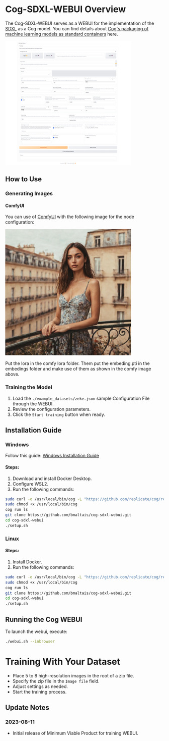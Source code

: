 # Cog-SDXL-WEBUI Overview

The Cog-SDXL-WEBUI serves as a WEBUI for the implementation of the [SDXL](https://github.com/Stability-AI/generative-models) as a Cog model. You can find details about [Cog's packaging of machine learning models as standard containers](https://github.com/replicate/cog-sdxl) here.

<img src="images/webui.png" alt="WEBUI image" width="400"/>

## How to Use

### Generating Images
#### ComfyUI

You can use of [ComfyUI](https://github.com/comfyanonymous/ComfyUI) with the following image for the node configuration:

<img src="images/ComfyUI_00852_.png" alt="Comfy node image" width="400"/>

Put the lora in the comfy lora folder. Them put the embeding.pti in the embedings folder and make use of them as shown in the comfy image above.

### Training the Model

1. Load the `./example_datasets/zeke.json` sample Configuration File through the WEBUI.
2. Review the configuration parameters.
3. Click the `Start training` button when ready.

## Installation Guide

### Windows

Follow this guide: [Windows Installation Guide](https://github.com/replicate/cog/blob/main/docs/wsl2/wsl2.md)

#### Steps:

1. Download and install Docker Desktop.
2. Configure WSL2.
3. Run the following commands:

```bash
sudo curl -o /usr/local/bin/cog -L "https://github.com/replicate/cog/releases/latest/download/cog_$(uname -s)_$(uname -m)"
sudo chmod +x /usr/local/bin/cog
cog run ls
git clone https://github.com/bmaltais/cog-sdxl-webui.git
cd cog-sdxl-webui
./setup.sh
```

### Linux

#### Steps:

1. Install Docker.
2. Run the following commands:

```bash
sudo curl -o /usr/local/bin/cog -L "https://github.com/replicate/cog/releases/latest/download/cog_$(uname -s)_$(uname -m)"
sudo chmod +x /usr/local/bin/cog
cog run ls
git clone https://github.com/bmaltais/cog-sdxl-webui.git
cd cog-sdxl-webui
./setup.sh
```

## Running the Cog WEBUI

To launch the webui, execute:

```bash
./webui.sh --inbrowser
```

# Training With Your Dataset

- Place 5 to 8 high-resolution images in the root of a zip file.
- Specify the zip file in the `Image file` field.
- Adjust settings as needed.
- Start the training process.

## Update Notes

### 2023-08-11

- Initial release of Minimum Viable Product for training WEBUI.